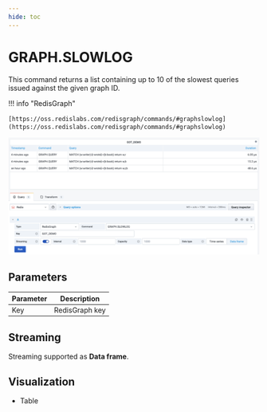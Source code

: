 ```yaml
---
hide: toc
---
```


# GRAPH.SLOWLOG

This command returns a list containing up to 10 of the slowest queries issued against the given graph ID.

!!! info "RedisGraph"

    [https://oss.redislabs.com/redisgraph/commands/#graphslowlog](https://oss.redislabs.com/redisgraph/commands/#graphslowlog)

![GRAPH.SLOWLOG](../../images/redis-datasource/commands/graph-slowlog.png)

## Parameters

| Parameter | Description    |
| --------- | -------------- |
| Key       | RedisGraph key |

## Streaming

Streaming supported as **Data frame**.

## Visualization

- Table
